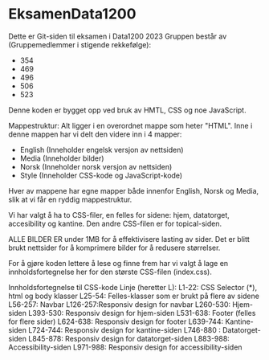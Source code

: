 # EksamenData1200
Dette er Git-siden til eksamen i Data1200 2023
Gruppen består av (Gruppemedlemmer i stigende rekkefølge): 
  - 354
  - 469
  - 496
  - 506
  - 523
  
Denne koden er bygget opp ved bruk av HMTL, CSS og noe JavaScript. 

Mappestruktur: 
Alt ligger i en overordnet mappe som heter "HTML". 
Inne i denne mappen har vi delt den videre inn i 4 mapper: 
  - English (Inneholder engelsk versjon av nettsiden)
  - Media (Inneholder bilder)
  - Norsk (Inneholder norsk versjon av nettsiden)
  - Style (Inneholder CSS-kode og JavaScript-kode)

  Hver av mappene har egne mapper både innenfor English, Norsk og Media, slik at vi får en ryddig mappestruktur. 

Vi har valgt å ha to CSS-filer, en felles for sidene: hjem, datatorget, accesibility og kantine. Den andre CSS-filen er for topical-siden. 

ALLE BILDER ER under 1MB for å effektivisere lasting av sider.
Det er blitt brukt nettsider for å komprimere bilder for å redusere størrelser. 

For å gjøre koden lettere å lese og finne frem har vi valgt å lage en innholdsfortegnelse her for den største CSS-filen (index.css).

Innholdsfortegnelse til CSS-kode
Linje (heretter L):
L1-22: CSS Selector (*), html og body klasser
L25-54: Felles-klasser som er brukt på flere av sidene 
L56-257: Navbar 
  L126-257:Responsiv design for navbar
L260-530: Hjem-siden
  L393-530: Responsiv design for hjem-siden
L531-638: Footer (felles for flere sider)
  L624-638: Responsiv design for footer
L639-744: Kantine-siden
  L724-744: Responsiv design for kantine-siden
L746-880 : Datatorget-siden
  L845-878: Responsiv design for datatorget-siden
L883-988: Accessibility-siden
  L971-988: Responsiv design for accessibility-siden

